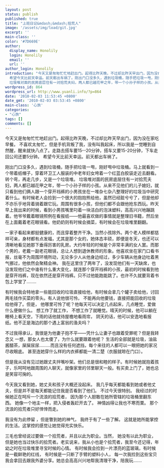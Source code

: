 ```yaml
---
layout: post
status: publish
published: true
title: "上班日记&mdash;&mdash;拾荒人"
image: '/assets/img/load/git.jpg'
excerpt: ''
main-class: ''
color: '#7D669E'
author:
  display_name: Honolily
  login: Honolily
  email: ''
  url: ''
author_login: Honolily
introduction: "今天又是匆匆忙忙地赶出门。起得比昨天晚，不过却比昨天早出门，因为没在家吃早餐。 不喜欢太匆忙，但是手机背叛了我，没有叫我起床，所以我是一觉睡到自然醒，醒来就快八点了。走路去搭车要15--20分钟，搭车又要15-20分钟，下车走回公司还要5分钟。
  希望今天比前天幸运。前天都出车祸了。刚出门口没多久，遇到垃圾桶，随手把垃圾一甩，刚好甩中垃圾桶。马上就看到一个带着纸帽子，穿着环卫工人服装的中老年妇女垮着一个红蓝白胶袋走近去翻看。转个弯，再走几步，又是一个垃圾堆。
  垃圾堆对面的民房底层住有一对拾荒夫妇，两人都已越花甲之年，带一个小孙子样的小孩。从来不见他们的儿子媳妇，就只看到他们俩人跟一个穿开裆裤的小男孩坐在一堆杂七杂八整理好的垃圾当中研究着什么。有时候老人会捡到一个很大的抱抱熊给他，虽然已经脏兮兮了，但是他却不亦乐乎地背着骑着跟它玩。周围有很多小孩，但他们都不会跟他抢东西玩。昨天早上我出来的时候，看到小男孩嘴里叼着一块洁白的泡沫塑料，高高兴兴地蹦跳着。他爷爷戴着眼镜照例在看报纸&mdash;&mdash;他最喜欢做的事情就是整理旧书籍，然后坐在上面戴着老花眼镜看。他奶奶则有时候会摘菜，有时候会在垃圾堆里翻翻。 "
wordpress_id: 864
wordpress_url: http://www.yuanli.info/?p=864
date: '2010-02-03 11:53:45 +0800'
date_gmt: '2010-02-03 03:53:45 +0800'
main-class: '心旅'
categories:
- "心旅"
tags: []
comments: []
---
```

今天又是匆匆忙忙地赶出门。起得比昨天晚，不过却比昨天早出门，因为没在家吃早餐。 不喜欢太匆忙，但是手机背叛了我，没有叫我起床，所以我是一觉睡到自然醒，醒来就快八点了。走路去搭车要15--20分钟，搭车又要15-20分钟，下车走回公司还要5分钟。 希望今天比前天幸运。前天都出车祸了。

刚出门口没多久，遇到垃圾桶，随手把垃圾一甩，刚好甩中垃圾桶。马上就看到一个带着纸帽子，穿着环卫工人服装的中老年妇女垮着一个红蓝白胶袋走近去翻看。转个弯，再走几步，又是一个垃圾堆。 垃圾堆对面的民房底层住有一对拾荒夫妇，两人都已越花甲之年，带一个小孙子样的小孩。从来不见他们的儿子媳妇，就只看到他们俩人跟一个穿开裆裤的小男孩坐在一堆杂七杂八整理好的垃圾当中研究着什么。有时候老人会捡到一个很大的抱抱熊给他，虽然已经脏兮兮了，但是他却不亦乐乎地背着骑着跟它玩。周围有很多小孩，但他们都不会跟他抢东西玩。昨天早上我出来的时候，看到小男孩嘴里叼着一块洁白的泡沫塑料，高高兴兴地蹦跳着。他爷爷戴着眼镜照例在看报纸&mdash;&mdash;他最喜欢做的事情就是整理旧书籍，然后坐在上面戴着老花眼镜看。他奶奶则有时候会摘菜，有时候会在垃圾堆里翻翻。 

一家子看起来都挺健康的，而且穿着整齐干净。当然小孩除外。两个老人模样都慈祥可亲，身材都有点发福，尤其是那个女的，她体态丰硕，即便是冬天，也还可以清晰地看见她那下垂得厉害的乳房。大约年轻的时候是个非常丰满的女人罢。而那个男的，老戴一副老花眼镜，总让人想到退休教师的形象。他喜欢坐在家门口看书报，丝毫不为周围环境所动，无论多少人从他身边经过，多少车辆从他身边吐着黑气挪过，他依然会聚精会神。 我在这里住了两年了，没发现他们有一天缺席，也没发现他们之中谁有什么重大变化，就连那个穿开裆裤的小孩，最初的时候看到他是穿开裆裤，现在依然还是穿开裆裤。只不过他能跑能跳了。也许不久就要背着书包上学堂了........

有时候我会特地拿一些能回收的垃圾直接给他，有时候会拿几个罐子卖给他，讨回两毛钱作买菜的零头。有人说他很可怜， 不能再向他要钱，直接把能回收的垃圾给他得了。但是， 他哪里可怜了呢？他每天可以决定几点起床，几点睡觉，爱做什么便做什么。 想工作了就工作， 不想工作了就睡觉。晴天的时候，他可以躺在睡椅上看天空，下雨的话他就待屋檐地看雨帘， 阴天的话，他可以安逸地看报纸。他不正是海边的那个遇上富翁的渔夫吗？

不过我得承认，我很是为他妻子抱不平&mdash;&mdash;凭什么让妻子也跟着受罪呢？但是我转念又 一想，那女人也太傻了，为什么就要跟着他呢？ 生活的全部就是垃圾，油盐酱醋茶，屎屎尿尿.........而且没有任何遮挡，每个来往的人都可以一眼把她的家况尽收眼底。 甚至连她穿什么样的内衣裤都能一清二楚（衣服就晾在门口）。

但是我从没有见过她跟丈夫拌嘴吵架。他们总是很和睦的样子。有时候她就抱着孩子，乐呵呵地跟周围的人聊天，就像家里的邻里聊天一般。有买卖上门了，她也总是笑容可掬的。

今天我又看到她，她丈夫和孩子大概还没起床。 我几乎每天都能看到她或者他丈夫，但是并不是每天都能记住我是否看到了他们。 不过今天很特别。 我经过的时候她正在呵斥一个流浪的拾荒者， 因为那个人胆敢在她所管辖的垃圾桶里翻东西。 她像一个地主一样，把入侵者轰赶开去了。 神情凶得让我也不寒而栗。 那个流浪的拾荒者只好悻悻而走。

我没有为此停留 ，但是瞥到她的神气， 我终于有了一些了解。 这就是她所能掌控的生活。这掌控的感觉让她觉得充实快乐。

三毛也曾经说过要做一个拾荒者，并且以此为职业。当然， 她没有以此为职业，但是她也当过快乐的拾荒者。老实说来，我从小也是个拾荒者，我至今还记得，年幼之时在垃圾堆里寻宝时候的心情。 有时候我会捡到一片漂亮的蓝玻璃，有时候是一截鲜艳的红线， 有时候是一只断了手臂的塑料小人， 每一次我捡到这些宝贝我会拿回去跟我外婆分享。她总会高高兴兴地帮我清理干净，陪我玩.......

